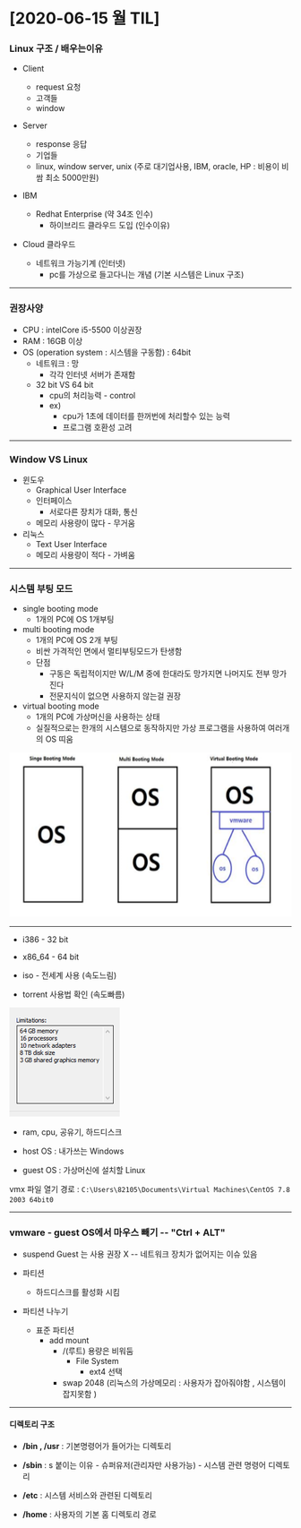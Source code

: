 # [2020-06-15 월 TIL]

### Linux 구조 / 배우는이유

- Client
  - request 요청
  - 고객들
  - window 
- Server
  - response 응답 
  - 기업들
  - linux, window server, unix (주로 대기업사용, IBM, oracle, HP : 비용이 비쌈 최소 5000만원)

- IBM
  - Redhat Enterprise (약 34조 인수)
    - 하이브리드 클라우드 도입 (인수이유)

- Cloud 클라우드
  - 네트워크 가능기계 (인터넷)
    - pc를 가상으로 들고다니는 개념 (기본 시스템은 Linux 구조)

***

### 권장사양

- CPU : intelCore i5-5500 이상권장
- RAM : 16GB 이상
- OS (operation system : 시스템을 구동함) : 64bit
  - 네트워크 : 망 
    - 각각 인터넷 서버가 존재함 
  - 32 bit VS 64 bit 
    - cpu의 처리능력 - control
    - ex)
      - cpu가 1초에 데이터를 한꺼번에 처리할수 있는 능력 
      - 프로그램 호환성 고려

***

### Window VS Linux

- 윈도우
  - Graphical User Interface
  - 인터페이스
    - 서로다른 장치가 대화, 통신 
  - 메모리 사용량이 많다 - 무거움
- 리눅스
  - Text User Interface
  - 메모리 사용량이 적다 - 가벼움

***

### 시스템 부팅 모드

- single booting mode
  - 1개의 PC에 OS 1개부팅
- multi booting mode
  - 1개의 PC에 OS 2개 부팅
  - 비싼 가격적인 면에서 멀티부팅모드가 탄생함 
  - 단점
    - 구동은 독립적이지만 W/L/M 중에 한대라도 망가지면 나머지도 전부 망가진다 
    - 전문지식이 없으면 사용하지 않는걸 권장 
- virtual booting mode
  - 1개의 PC에 가상머신을 사용하는 상태 
  - 실질적으로는 한개의 시스템으로 동작하지만 가상 프로그램을 사용하여 여러개의 OS 띠움

<img src="./bootingmode.PNG">

***

- i386      - 32 bit
- x86_64 - 64 bit

- iso - 전세계 사용 (속도느림)
- torrent 사용법 확인 (속도빠름)

<img src="./vmware.PNG">

- ram, cpu, 공유기, 하드디스크 

- host OS : 내가쓰는 Windows
- guest OS : 가상머신에 설치할 Linux

vmx 파일 열기 경로 : `C:\Users\82105\Documents\Virtual Machines\CentOS 7.8 2003 64bit0`



***

### vmware - guest OS에서 마우스 빼기 -- "Ctrl + ALT"

- suspend Guest 는 사용 권장 X -- 네트워크 장치가 없어지는 이슈 있음 

- 파티션
  - 하드디스크를 활성화 시킴 

- 파티션 나누기
  - 표준 파티션 
    - add  mount 
      - /(루트) 용량은 비워둠 
        - File System
          - ext4 선택 
      - swap 2048 (리눅스의 가상메모리 : 사용자가 잡아줘야함 , 시스템이 잡지못함 )

***

#### 디렉토리 구조

- **/bin , /usr** : 기본명령어가 들어가는 디렉토리
- **/sbin** : s 붙이는 이유 - 슈퍼유저(관리자만 사용가능) - 시스템 관련 명령어 디렉토리 
- **/etc** : 시스템 서비스와 관련된 디렉토리 

- **/home** : 사용자의 기본 홈 디렉토리 경로 